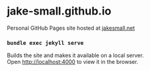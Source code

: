 # jake-small.github.io
Personal GitHub Pages site hosted at [jakesmall.net](https://www.jakesmall.net)

### `bundle exec jekyll serve`
Builds the site and makes it available on a local server.<br>
Open [http://localhost:4000](http://localhost:4000) to view it in the browser.